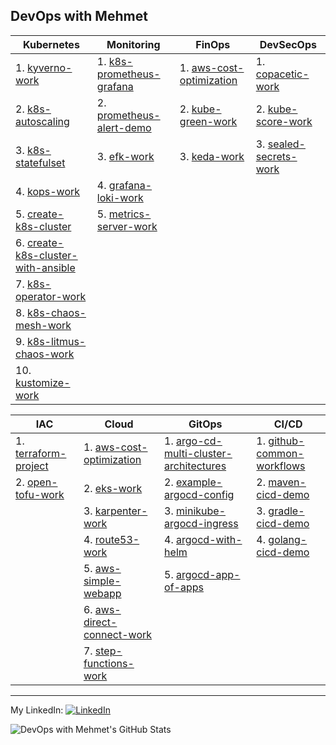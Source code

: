 ## DevOps with Mehmet

| Kubernetes | Monitoring | FinOps | DevSecOps |
| -------- | -------- | -------- |-------- |
| 1. [kyverno-work](https://github.com/mehmetmgrsl/kyverno-work) | 1. [k8s-prometheus-grafana](https://github.com/mehmetmgrsl/k8s-prometheus-grafana) | 1. [aws-cost-optimization](https://github.com/mehmetmgrsl/aws-cost-optimization) | 1. [copacetic-work](https://github.com/mehmetmgrsl/copacetic-work)
| 2. [k8s-autoscaling](https://github.com/mehmetmgrsl/k8s-autoscaling)| 2. [prometheus-alert-demo](https://github.com/mehmetmgrsl/prometheus-alert-demo) | 2. [kube-green-work](https://github.com/mehmetmgrsl/kube-green-work)  | 2. [kube-score-work](https://github.com/mehmetmgrsl/kube-score-work)
| 3. [k8s-statefulset](https://github.com/mehmetmgrsl/k8s-statefulset) | 3. [efk-work](https://github.com/mehmetmgrsl/efk-work) | 3. [keda-work](https://github.com/mehmetmgrsl/keda-work) | 3. [sealed-secrets-work](https://github.com/mehmetmgrsl/sealed-secrets-work)
| 4. [kops-work](https://github.com/mehmetmgrsl/kops-work) | 4. [grafana-loki-work](https://github.com/mehmetmgrsl/grafana-loki-work) | | 
| 5. [create-k8s-cluster](https://github.com/mehmetmgrsl/create-k8s-cluster) | 5. [metrics-server-work](https://github.com/mehmetmgrsl/metrics-server-work)| | 
| 6. [create-k8s-cluster-with-ansible](https://github.com/mehmetmgrsl/create-k8s-cluster-with-ansible) |  |  | | 
| 7. [k8s-operator-work](https://github.com/mehmetmgrsl/k8s-operator-work) |  |  | | 
| 8. [k8s-chaos-mesh-work](https://github.com/mehmetmgrsl/k8s-chaos-mesh-work)|  |  | | 
| 9. [k8s-litmus-chaos-work](https://github.com/mehmetmgrsl/k8s-litmus-chaos-work)|  |  | | 
| 10. [kustomize-work](https://github.com/mehmetmgrsl/kustomize-work)|  |  | | 


| IAC | Cloud | GitOps | CI/CD |
| -------- | -------- | -------- | -------- |
| 1. [terraform-project](https://github.com/mehmetmgrsl/terraform-project) | 1. [aws-cost-optimization](https://github.com/mehmetmgrsl/aws-cost-optimization) | 1. [argo-cd-multi-cluster-architectures](https://github.com/mehmetmgrsl/argo-cd-multi-cluster-architectures) | 1. [github-common-workflows](https://github.com/mehmetmgrsl/github-common-workflows)|
| 2. [open-tofu-work](https://github.com/mehmetmgrsl/open-tofu-work) | 2. [eks-work](https://github.com/mehmetmgrsl/eks-work)  | 2. [example-argocd-config](https://github.com/mehmetmgrsl/example-argocd-config)| 2. [maven-cicd-demo](https://github.com/mehmetmgrsl/maven-cicd-demo) |
|  | 3. [karpenter-work](https://github.com/mehmetmgrsl/karpenter-work)  | 3. [minikube-argocd-ingress](https://github.com/mehmetmgrsl/minikube-argocd-ingress)| 3. [gradle-cicd-demo](https://github.com/mehmetmgrsl/gradle-cicd-demo)|
|  | 4. [route53-work](https://github.com/mehmetmgrsl/route53-work) | 4. [argocd-with-helm](https://github.com/mehmetmgrsl/argocd-with-helm)| 4. [golang-cicd-demo](https://github.com/mehmetmgrsl/example-book-app)
|  | 5. [aws-simple-webapp](https://github.com/mehmetmgrsl/aws-simple-webapp) | 5. [argocd-app-of-apps](https://github.com/mehmetmgrsl/argocd-app-of-apps)|
|  | 6. [aws-direct-connect-work](https://github.com/mehmetmgrsl/aws-direct-connect-work) ||
|  | 7. [step-functions-work](https://github.com/mehmetmgrsl/step-functions-work) ||
---

My LinkedIn:
[<img src="https://raw.githubusercontent.com/paulrobertlloyd/socialmediaicons/main/linkedin-16x16.png" alt="LinkedIn" class="linkedin-icon">](https://www.linkedin.com/in/mehmetmustafagursul/)

![DevOps with Mehmet's GitHub Stats](https://github-readme-stats.vercel.app/api?username=mehmetmgrsl&show_icons=true&theme=radical)



